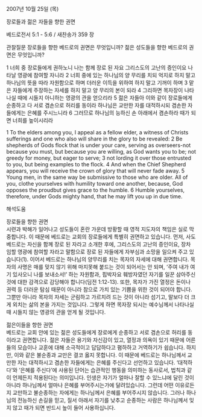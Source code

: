 2007년 10월 25일 (목)

장로들과 젊은 자들을 향한 권면



베드로전서 5:1 - 5:6 / 새찬송가 359 장


관찰질문
장로들을 향한 베드로의 권면은 무엇입니까? 
젊은 성도들을 향한 베드로의 권면은 무엇입니까? 

1 너희 중 장로들에게 권하노니 나는 함께 장로 된 자요 그리스도의 고난의 증인이요 나타날 영광에 참여할 자니라 2 너희 중에 있는 하나님의 양 무리를 치되 억지로 하지 말고 하나님의 뜻을 따라 자원함으로 하며 더러운 이득을 위하여 하지 말고 기꺼이 하며 3 맡은 자들에게 주장하는 자세를 하지 말고 양 무리의 본이 되라 4 그리하면 목자장이 나타나실 때에 시들지 아니하는 영광의 관을 얻으리라 5 젊은 자들아 이와 같이 장로들에게 순종하고 다 서로 겸손으로 허리를 동이라 하나님은 교만한 자를 대적하시되 겸손한 자들에게는 은혜를 주시느니라 6 그러므로 하나님의 능하신 손 아래에서 겸손하라 때가 되면 너희를 높이시리라  

1 To the elders among you, I appeal as a fellow elder, a witness of Christs sufferings and one who also will share in the glory to be revealed: 2 Be shepherds of Gods flock that is under your care, serving as overseers-not because you must, but because you are willing, as God wants you to be; not greedy for money, but eager to serve; 3 not lording it over those entrusted to you, but being examples to the flock. 4 And when the Chief Shepherd appears, you will receive the crown of glory that will never fade away. 5 Young men, in the same way be submissive to those who are older. All of you, clothe yourselves with humility toward one another, because, God opposes the proudbut gives grace to the humble. 6 Humble yourselves, therefore, under Gods mighty hand, that he may lift you up in due time.

해석도움





장로들을 향한 권면  
시련과 박해가 일어나고 성도들이 혼란 가운데 방황할 때 영적 지도자의 책임은 실로 막중합니다. 이 때문에 베드로는 교회의 장로들에게 특별히 권면하고 있습니다. 먼저, 사도 베드로는 자신을 함께 장로 된 자라고 소개한 후에, 그리스도의 고난의 증인이요, 장차 임할 영광에 참여할 자라고 말함으로 장로 된 자들에게 자부심과 소망을 일으켜 주고 있습니다(1). 이어서 베드로는 하나님의 양무리를 치는 목자의 자세에 대해 권면합니다. 목자의 사명은 매를 맞지 않기 위해 마지못해 붙드는 것이 되어서는 안 되며, ‘주여 내가 여기 있사오니 나를 보내소서!’ 하는 자원함과, 핍박자요 훼방자였던 자기를 일꾼 삼아주신 것에 대한 감격으로 감당해야 합니다(딤전 1:12-13). 또한, 목자가 가진 열정은 돈이나 권력 등 더러운 탐심 때문이 아니라 참으로 가치 있는 기쁨을 위한 것이 되어야 합니다. 그뿐만 아니라 목자의 자세는 군림하고 가르치려 드는 것이 아니라 섬기고, 말보다 더 크게 외치는 삶의 본을 가지는 것입니다. 그렇게 하면 목자장 되시는 예수님께서 나타나실 때 시들지 않는 영광의 관을 얻게 될 것입니다.  

젊은이들을 향한 권면  
베드로는 교회 안에 있는 젊은 성도들에게 장로에게 순종하고 서로 겸손으로 허리를 동이라고 권면합니다. 젊은 자들은 용기와 자신감이 있고, 열정과 의욕이 있기 때문에 어른들의 모습이나 교훈에 대해 소극적이고 답답하다고 폄하하고 거역하기가 쉽습니다. 하지만, 이와 같은 불순종과 교만은 결코 옳지 못합니다. 이 때문에 베드로는 하나님께서 교만한 자는 대적하시고 겸손한 자들에게는 은혜를 주신다고 선언하고 있습니다. ‘대적하다’와 ‘은혜를 주신다’에 사용된 단어는 습관적인 행동을 의미하는 동사로서, 법칙과 같이 언제든지 적용된다는 의미입니다. 인생은 자기가 얼마나 잘할 수 있느냐에 달린 것이 아니라 하나님께서 얼마나 은혜를 부어주시는가에 달려있습니다. 그런데 어떤 이유로든지 교만하고 불순종하는 자에게는 하나님께서 은혜를 부어주시지 않습니다. 그러나 하나님의 전능하신 손길을 믿고, 질서 아래서 자기를 낮추고 순종하는 사람은 하나님께서 잊지 않고 때가 되면 반드시 높이 들어 사용하십니다.